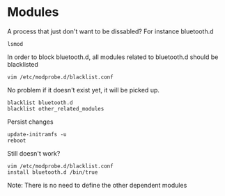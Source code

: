 # Modules

A process that just don't want to be dissabled? For instance bluetooth.d

```
lsmod
```
In order to block bluetooth.d, all modules related to bluetooth.d should be blacklisted

```
vim /etc/modprobe.d/blacklist.conf
```
No problem if it doesn't exist yet, it will be picked up.

```
blacklist bluetooth.d
blacklist other_related_modules
```
Persist changes
```
update-initramfs -u
reboot
```

Still doesn't work?
```
vim /etc/modprobe.d/blacklist.conf
install bluetooth.d /bin/true
```
Note: There is no need to define the other dependent modules 
